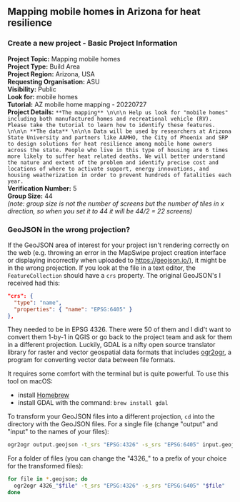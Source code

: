 ## Mapping mobile homes in Arizona for heat resilience

### Create a new project - Basic Project Information

**Project Topic:** Mapping mobile homes  
**Project Type:** Build Area  
**Project Region:** Arizona, USA  
**Requesting Organisation:** ASU  
**Visibility:** Public  
**Look for:** mobile homes  
**Tutorial:** AZ mobile home mapping - 20220727  
**Project Details:**  `**The mapping** \n\n\n Help us look for "mobile homes" including both manufactured homes and recreational vehicle (RV). Please take the tutorial to learn how to identify these features. \n\n\n **The data** \n\n\n Data will be used by researchers at Arizona State University and partners like AAMHO, the City of Phoenix and SRP to design solutions for heat resilience among mobile home owners across the state. People who live in this type of housing are 6 times more likely to suffer heat related deaths. We will better understand the nature and extent of the problem and identify precise cost and locations of where to activate support, energy innovations, and housing weatherization in order to prevent hundreds of fatalities each year.`  
**Verification Number:** 5  
**Group Size:** 44  
_(note: group size is not the number of screens but the number of tiles in x direction, so when you set it to 44 it will be 44/2 = 22 screens)_


### GeoJSON in the wrong projection?

If the GeoJSON area of interest for your project isn't rendering correctly on the web (e.g. throwing an error in the MapSwipe project creation interface or displaying incorrectly when uploaded to https://geojson.io/), it might be in the wrong projection. If you look at the file in a text editor, the `FeatureCollection` should have a `crs` property. The original GeoJSON's I received had this:
```json
"crs": {
  "type": "name",
  "properties": { "name": "EPSG:6405" }
},
```

They needed to be in EPSG 4326. There were 50 of them and I did't want to convert them 1-by-1 in QGIS or go back to the project team and ask for them in a different projection. Luckily, GDAL is a nifty open source translator library for raster and vector geospatial data formats that includes [ogr2ogr](https://gdal.org/programs/ogr2ogr.html), a program for converting vector data between file formats.  

It requires some comfort with the terminal but is quite powerful. To use this tool on macOS:
- install [Homebrew](https://docs.brew.sh/Installation)
- install GDAL with the command: `brew install gdal`

To transform your GeoJSON files into a different projection, `cd` into the directory with the GeoJSON files. For a single file (change "output" and "input" to the names of your files):
```bash
ogr2ogr output.geojson -t_srs "EPSG:4326" -s_srs "EPSG:6405" input.geojson
```

For a folder of files (you can change the "4326_" to a prefix of your choice for the transformed files):
```bash
for file in *.geojson; do
  ogr2ogr 4326_"$file" -t_srs "EPSG:4326" -s_srs "EPSG:6405" "$file"
done
```
